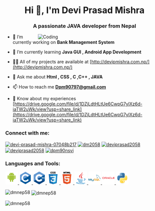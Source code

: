 <h1 align="center">Hi 👋, I'm Devi Prasad Mishra</h1>
<h3 align="center">A passionate JAVA developer from Nepal</h3>
<img align="right" alt="Coding" width="400" src="https://cdn.dribbble.com/users/1162077/screenshots/3848914/programmer.gif">

- 🔭 I’m currently working on **Bank Management System**

- 🌱 I’m currently learning **Java GUI , Android App Development**

- 👨‍💻 All of my projects are available at [http://devipmishra.com.np/](http://devipmishra.com.np/)

- 💬 Ask me about **Html , CSS , C ,C++ , JAVA**

- 📫 How to reach me **Dpm90797@gmail.com**

- 📄 Know about my experiences [https://drive.google.com/file/d/1DZjLdtHLtUe6CwpG7ylXz6d-iaTW2uWk/view?usp=share_link](https://drive.google.com/file/d/1DZjLdtHLtUe6CwpG7ylXz6d-iaTW2uWk/view?usp=share_link)

<h3 align="left">Connect with me:</h3>
<p align="left">
<a href="https://linkedin.com/in/devi-prasad-mishra-07048b217" target="blank"><img align="center" src="https://raw.githubusercontent.com/rahuldkjain/github-profile-readme-generator/master/src/images/icons/Social/linked-in-alt.svg" alt="devi-prasad-mishra-07048b217" height="30" width="40" /></a>
<a href="https://fb.com/dm2058" target="blank"><img align="center" src="https://raw.githubusercontent.com/rahuldkjain/github-profile-readme-generator/master/src/images/icons/Social/facebook.svg" alt="dm2058" height="30" width="40" /></a>
<a href="https://www.hackerrank.com/deviprasad2058" target="blank"><img align="center" src="https://raw.githubusercontent.com/rahuldkjain/github-profile-readme-generator/master/src/images/icons/Social/hackerrank.svg" alt="deviprasad2058" height="30" width="40" /></a>
<a href="https://www.hackerearth.com/deviprasad2058" target="blank"><img align="center" src="https://raw.githubusercontent.com/rahuldkjain/github-profile-readme-generator/master/src/images/icons/Social/hackerearth.svg" alt="deviprasad2058" height="30" width="40" /></a>
<a href="https://auth.geeksforgeeks.org/user/dpm90nsvi" target="blank"><img align="center" src="https://raw.githubusercontent.com/rahuldkjain/github-profile-readme-generator/master/src/images/icons/Social/geeks-for-geeks.svg" alt="dpm90nsvi" height="30" width="40" /></a>
</p>

<h3 align="left">Languages and Tools:</h3>
<p align="left"> <a href="https://developer.android.com" target="_blank" rel="noreferrer"> <img src="https://raw.githubusercontent.com/devicons/devicon/master/icons/android/android-original-wordmark.svg" alt="android" width="40" height="40"/> </a> <a href="https://www.cprogramming.com/" target="_blank" rel="noreferrer"> <img src="https://raw.githubusercontent.com/devicons/devicon/master/icons/c/c-original.svg" alt="c" width="40" height="40"/> </a> <a href="https://www.w3schools.com/cpp/" target="_blank" rel="noreferrer"> <img src="https://raw.githubusercontent.com/devicons/devicon/master/icons/cplusplus/cplusplus-original.svg" alt="cplusplus" width="40" height="40"/> </a> <a href="https://www.w3schools.com/css/" target="_blank" rel="noreferrer"> <img src="https://raw.githubusercontent.com/devicons/devicon/master/icons/css3/css3-original-wordmark.svg" alt="css3" width="40" height="40"/> </a> <a href="https://www.w3.org/html/" target="_blank" rel="noreferrer"> <img src="https://raw.githubusercontent.com/devicons/devicon/master/icons/html5/html5-original-wordmark.svg" alt="html5" width="40" height="40"/> </a> <a href="https://www.java.com" target="_blank" rel="noreferrer"> <img src="https://raw.githubusercontent.com/devicons/devicon/master/icons/java/java-original.svg" alt="java" width="40" height="40"/> </a> <a href="https://www.mysql.com/" target="_blank" rel="noreferrer"> <img src="https://raw.githubusercontent.com/devicons/devicon/master/icons/mysql/mysql-original-wordmark.svg" alt="mysql" width="40" height="40"/> </a> <a href="https://www.oracle.com/" target="_blank" rel="noreferrer"> <img src="https://raw.githubusercontent.com/devicons/devicon/master/icons/oracle/oracle-original.svg" alt="oracle" width="40" height="40"/> </a> <a href="https://www.python.org" target="_blank" rel="noreferrer"> <img src="https://raw.githubusercontent.com/devicons/devicon/master/icons/python/python-original.svg" alt="python" width="40" height="40"/> </a> </p>

<p><img align="left" src="https://github-readme-stats.vercel.app/api/top-langs?username=dmnep58&show_icons=true&locale=en&layout=compact" alt="dmnep58" /></p>

<p>&nbsp;<img align="center" src="https://github-readme-stats.vercel.app/api?username=dmnep58&show_icons=true&locale=en" alt="dmnep58" /></p>

<p><img align="center" src="https://github-readme-streak-stats.herokuapp.com/?user=dmnep58&" alt="dmnep58" /></p>

